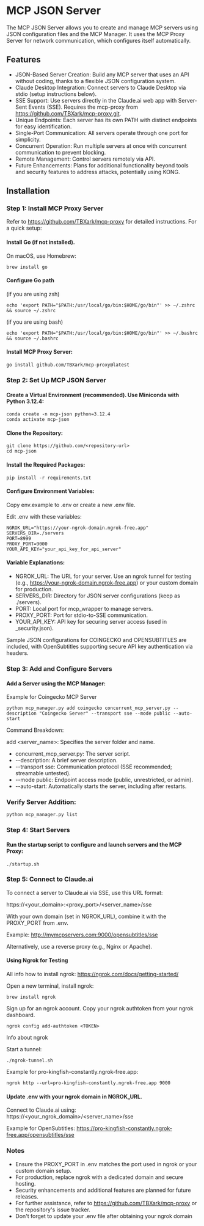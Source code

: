 # MCP JSON Server

The MCP JSON Server allows you to create and manage MCP servers using JSON configuration files and the MCP Manager. It uses the MCP Proxy Server for network communication, which configures itself automatically.

## Features

- JSON-Based Server Creation: Build any MCP server that uses an API without coding, thanks to a flexible JSON configuration system.
- Claude Desktop Integration: Connect servers to Claude Desktop via stdio (setup instructions below).
- SSE Support: Use servers directly in the Claude.ai web app with Server-Sent Events (SSE). Requires the mcp-proxy from https://github.com/TBXark/mcp-proxy.git.
- Unique Endpoints: Each server has its own PATH with distinct endpoints for easy identification.
- Single-Port Communication: All servers operate through one port for simplicity.
- Concurrent Operation: Run multiple servers at once with concurrent communication to prevent blocking.
- Remote Management: Control servers remotely via API.
- Future Enhancements: Plans for additional functionality beyond tools and security features to address attacks, potentially using KONG.

## Installation

### Step 1: Install MCP Proxy Server

Refer to https://github.com/TBXark/mcp-proxy for detailed instructions. For a quick setup:

#### Install Go (if not installed). 

On macOS, use Homebrew:

```
brew install go
```

#### Configure Go path 

(if you are using zsh)

```
echo 'export PATH="$PATH:/usr/local/go/bin:$HOME/go/bin"' >> ~/.zshrc && source ~/.zshrc
```

(if you are using bash)

```
echo 'export PATH="$PATH:/usr/local/go/bin:$HOME/go/bin"' >> ~/.bashrc && source ~/.bashrc
```

#### Install MCP Proxy Server:

```
go install github.com/TBXark/mcp-proxy@latest
```

### Step 2: Set Up MCP JSON Server

#### Create a Virtual Environment (recommended). Use Miniconda with Python 3.12.4:

```
conda create -n mcp-json python=3.12.4
conda activate mcp-json
````

#### Clone the Repository:

```
git clone https://github.com/<repository-url>
cd mcp-json
```

#### Install the Required Packages:

```
pip install -r requirements.txt
```

#### Configure Environment Variables:

Copy env.example to .env or create a new .env file.

Edit .env with these variables:

```
NGROK_URL="https://your-ngrok-domain.ngrok-free.app"
SERVERS_DIR=./servers
PORT=8999
PROXY_PORT=9000
YOUR_API_KEY="your_api_key_for_api_server"
```

#### Variable Explanations:

- NGROK_URL: The URL for your server. Use an ngrok tunnel for testing (e.g., https://your-ngrok-domain.ngrok-free.app) or your custom domain for production.
- SERVERS_DIR: Directory for JSON server configurations (keep as ./servers).
- PORT: Local port for mcp_wrapper to manage servers.
- PROXY_PORT: Port for stdio-to-SSE communication.
- YOUR_API_KEY: API key for securing server access (used in <servername>_security.json).

Sample JSON configurations for COINGECKO and OPENSUBTITLES are included, with OpenSubtitles supporting secure API key authentication via headers.

### Step 3: Add and Configure Servers

#### Add a Server using the MCP Manager:

Example for Coingecko MCP Server

```
python mcp_manager.py add coingecko concurrent_mcp_server.py --description "Coingecko Server" --transport sse --mode public --auto-start
```

Command Breakdown:

add <server_name>: Specifies the server folder and name.

- concurrent_mcp_server.py: The server script.
- --description: A brief server description.
- --transport sse: Communication protocol (SSE recommended; streamable untested).
- --mode public: Endpoint access mode (public, unrestricted, or admin).
- --auto-start: Automatically starts the server, including after restarts.

### Verify Server Addition:

```
python mcp_manager.py list
```

### Step 4: Start Servers

#### Run the startup script to configure and launch servers and the MCP Proxy:

```
./startup.sh
```

### Step 5: Connect to Claude.ai

To connect a server to Claude.ai via SSE, use this URL format:

https://<your_domain>:<proxy_port>/<server_name>/sse

With your own domain (set in NGROK_URL), combine it with the PROXY_PORT from .env. 

Example: http://mymcpservers.com:9000/opensubtitles/sse

Alternatively, use a reverse proxy (e.g., Nginx or Apache).

#### Using Ngrok for Testing

All info how to install ngrok: https://ngrok.com/docs/getting-started/

Open a new terminal, install ngrok:

```
brew install ngrok 
```

Sign up for an ngrok account. Copy your ngrok authtoken from your ngrok dashboard.

```
ngrok config add-authtoken <TOKEN>
```

Info about ngrok 

Start a tunnel:
```
./ngrok-tunnel.sh
```

Example for pro-kingfish-constantly.ngrok-free.app:

```
ngrok http --url=pro-kingfish-constantly.ngrok-free.app 9000
```

#### Update .env with your ngrok domain in NGROK_URL.

Connect to Claude.ai using:
https://<your_ngrok_domain>/<server_name>/sse

Example for OpenSubtitles:
https://pro-kingfish-constantly.ngrok-free.app/opensubtitles/sse

### Notes
- Ensure the PROXY_PORT in .env matches the port used in ngrok or your custom domain setup.
- For production, replace ngrok with a dedicated domain and secure hosting.
- Security enhancements and additional features are planned for future releases.
- For further assistance, refer to https://github.com/TBXark/mcp-proxy or the repository's issue tracker.
- Don't forget to update your .env file after obtaining your ngrok domain 